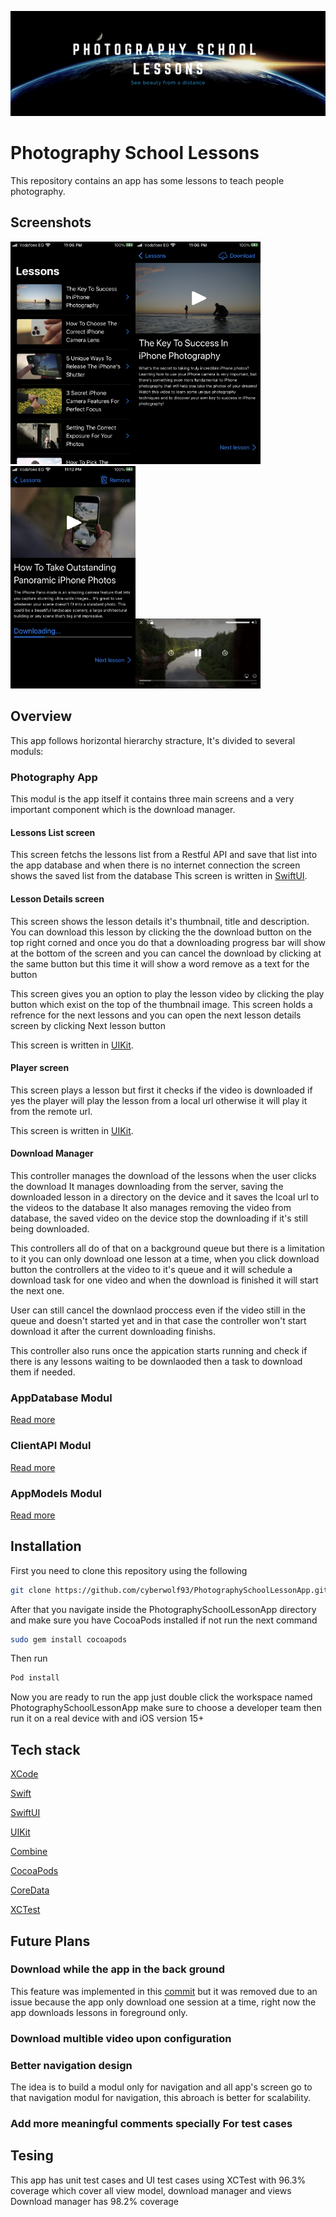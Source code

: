 ![ald text](ReadmeAssets/banner.png)

# Photography School Lessons

This repository contains an app has some lessons to teach people  photography.

## Screenshots
<img src="ReadmeAssets/screenshots/list_screen.PNG" width="200"><img src="ReadmeAssets/screenshots/details.PNG" width="200">
<img src="ReadmeAssets/screenshots/details_download.PNG" width="200"><img src="ReadmeAssets/screenshots/player.PNG" width="200">


## Overview

This app follows horizontal hierarchy stracture, It's divided to several moduls:

###  Photography App

This modul is the app itself it contains three main screens and a very important component which is the download manager. 

#### Lessons List screen

This screen fetchs the lessons list from a Restful API and save that list into the app database and when there is no internet connection the screen shows the saved list from the database
This screen is written in [SwiftUI](https://developer.apple.com/documentation/swiftui/).

#### Lesson Details screen

This screen shows the lesson details it's thumbnail, title and  description.
You can download this lesson by clicking the the download button on the top right corned and once you do that a downloading progress bar will show at the bottom of the screen and you can cancel the download by clicking at the same button but this time it will show a word remove as a text for the button  

This screen gives you an option to play the lesson video by clicking the play button which exist on the top of the thumbnail image.
This screen holds a refrence for the next lessons and you can open the next lesson details screen by clicking Next lesson button

This screen is written in [UIKit](https://developer.apple.com/documentation/uikit).


#### Player screen

This screen plays a lesson but first it checks if the video is downloaded if yes the player will play the lesson from a local url otherwise it will play it from the remote url.

This screen is written in [UIKit](https://developer.apple.com/documentation/uikit).

#### Download Manager

This controller manages the download of the lessons when the user clicks the download
It manages downloading from the server, saving the downloaded lesson in a directory on the device and it saves the lcoal url to the videos to the database
It also manages removing the video from database, the saved video on the device stop the downloading if it's still being downloaded.

This controllers all do of that on a background queue but there is a limitation to it you can only download  one lesson at a time, when you click download button the controllers at the video to it's queue and it will schedule a download task for one video and when the download is finished it will start the next one.

User can still cancel the downlaod proccess even if the video still in the queue and doesn't started yet and in that case the controller won't start download it after the current downloading finishs.

This controller also runs once the appication starts running and check if there is any lessons waiting to be downlaoded then a task to download them if needed.


### AppDatabase Modul

[Read more](https://github.com/cyberwolf93/PhotographySchoolLessonApp/tree/main/PhotographySchoolLessonApp/AppDataBase)

### ClientAPI Modul

[Read more](https://github.com/cyberwolf93/PhotographySchoolLessonApp/tree/main/PhotographySchoolLessonApp/ClientAPI)

### AppModels Modul

[Read more](https://github.com/cyberwolf93/PhotographySchoolLessonApp/tree/main/PhotographySchoolLessonApp/AppModels)

## Installation

First you need to clone this repository using the following
```bash
git clone https://github.com/cyberwolf93/PhotographySchoolLessonApp.git
```

After that you navigate inside the PhotographySchoolLessonApp directory and make sure you have CocoaPods installed if not run the next command
 ```bash
sudo gem install cocoapods
```

Then run 
 ```bash
 Pod install
```

Now you are ready to run the app just double click the workspace named PhotographySchoolLessonApp
make sure to choose a developer team then run it on a real device with and iOS version 15+

## Tech stack

[XCode](https://developer.apple.com/documentation/xcode)

[Swift](https://docs.swift.org/swift-book/LanguageGuide/TheBasics.html)

[SwiftUI](https://developer.apple.com/documentation/swiftui/)

[UIKit](https://developer.apple.com/documentation/uikit)

[Combine](https://developer.apple.com/documentation/combine)

[CocoaPods](https://cocoapods.org/)

[CoreData](https://developer.apple.com/documentation/coredata)

[XCTest](https://developer.apple.com/documentation/xctest)


## Future Plans

### Download while the app in the back ground

This feature was implemented in this [commit](https://github.com/cyberwolf93/PhotographySchoolLessonApp/commit/78cf94f466b7d6c421078c0f4e09f84a2ae22dfe) but it was removed due to an issue because the app only download one session at a time, right now the app downloads lessons in foreground only.

### Download multible video upon configuration

### Better navigation design
The idea is to build a modul only for navigation and all app's screen go to that navigation modul for navigation, this abroach is better for scalability.

### Add more meaningful comments specially For test cases

## Tesing

This app has unit test cases and UI test cases using XCTest with 96.3% coverage which cover all view model, download manager and views
Download manager has 98.2% coverage
 

